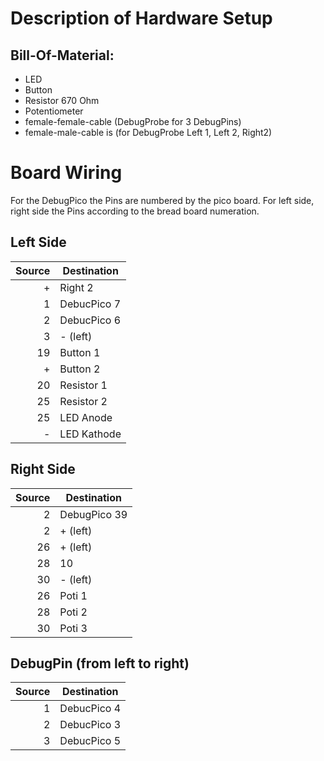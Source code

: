 # Description of Hardware Setup

## Bill-Of-Material:

 * LED
 * Button
 * Resistor 670 Ohm
 * Potentiometer 
 * female-female-cable (DebugProbe for 3 DebugPins)
 * female-male-cable is (for DebugProbe Left 1, Left 2, Right2)

# Board Wiring

For the DebugPico the Pins are numbered by the pico board.
For left side, right side the Pins according to the bread board numeration.

## Left Side

| Source | Destination |
|-------:|-------------|
|      + | Right 2     |
|      1 | DebucPico 7 |
|      2 | DebucPico 6 |
|      3 | - (left)    |
|     19 | Button 1    |
|      + | Button 2    |
|     20 | Resistor 1  |
|     25 | Resistor 2  |
|     25 | LED Anode   |
|      - | LED Kathode |

## Right Side

| Source | Destination  |
|-------:|--------------|
|      2 | DebugPico 39 |
|      2 | + (left)     |
|     26 | + (left)     |
|     28 | 10           |
|     30 | - (left)     |
|     26 | Poti 1       |
|     28 | Poti 2       |
|     30 | Poti 3       |


## DebugPin (from left to right)

| Source | Destination |
|-------:|-------------|
|      1 | DebucPico 4 |
|      2 | DebucPico 3 |
|      3 | DebucPico 5 |
